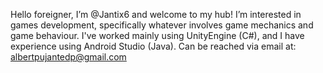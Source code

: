 Hello foreigner, I’m @Jantix6 and welcome to my hub!
I’m interested in games development, specifically whatever involves game mechanics and game behaviour. 
I've worked mainly using UnityEngine (C#), and I have experience using Android Studio (Java).
Can be reached via email at: albertpujantedp@gmail.com

<!---
Jantix6/Jantix6 is a ✨ special ✨ repository because its `README.md` (this file) appears on your GitHub profile.
You can click the Preview link to take a look at your changes.
--->
